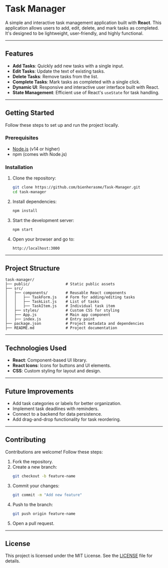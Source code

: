 
# Task Manager

A simple and interactive task management application built with **React**. This application allows users to add, edit, delete, and mark tasks as completed. It's designed to be lightweight, user-friendly, and highly functional.

---

## Features

- **Add Tasks**: Quickly add new tasks with a single input.
- **Edit Tasks**: Update the text of existing tasks.
- **Delete Tasks**: Remove tasks from the list.
- **Complete Tasks**: Mark tasks as completed with a single click.
- **Dynamic UI**: Responsive and interactive user interface built with React.
- **State Management**: Efficient use of React's `useState` for task handling.

---

## Getting Started

Follow these steps to set up and run the project locally.

### Prerequisites

- [Node.js](https://nodejs.org/) (v14 or higher)
- npm (comes with Node.js)

### Installation

1. Clone the repository:
   ```bash
   git clone https://github.com/bienherasme/Task-Manager.git
   cd task-manager
   ```

2. Install dependencies:
   ```bash
   npm install
   ```

3. Start the development server:
   ```bash
   npm start
   ```

4. Open your browser and go to:
   ```
   http://localhost:3000
   ```

---

## Project Structure

```
task-manager/
├── public/                # Static public assets
├── src/
│   ├── components/        # Reusable React components
│   │   ├── TaskForm.js    # Form for adding/editing tasks
│   │   ├── TaskList.js    # List of tasks
│   │   ├── TaskItem.js    # Individual task item
│   ├── styles/            # Custom CSS for styling
│   ├── App.js             # Main app component
│   ├── index.js           # Entry point
├── package.json           # Project metadata and dependencies
├── README.md              # Project documentation
```

---

## Technologies Used

- **React**: Component-based UI library.
- **React Icons**: Icons for buttons and UI elements.
- **CSS**: Custom styling for layout and design.

---

## Future Improvements

- Add task categories or labels for better organization.
- Implement task deadlines with reminders.
- Connect to a backend for data persistence.
- Add drag-and-drop functionality for task reordering.

---

## Contributing

Contributions are welcome! Follow these steps:
1. Fork the repository.
2. Create a new branch:
   ```bash
   git checkout -b feature-name
   ```
3. Commit your changes:
   ```bash
   git commit -m "Add new feature"
   ```
4. Push to the branch:
   ```bash
   git push origin feature-name
   ```
5. Open a pull request.

---

## License

This project is licensed under the MIT License. See the [LICENSE](LICENSE) file for details.
